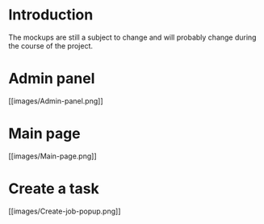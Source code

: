# Introduction  
The mockups are still a subject to change and will probably change during the course of the project.  

# Admin panel  
[[images/Admin-panel.png]]  

# Main page  
[[images/Main-page.png]]  

# Create a task  
[[images/Create-job-popup.png]]  